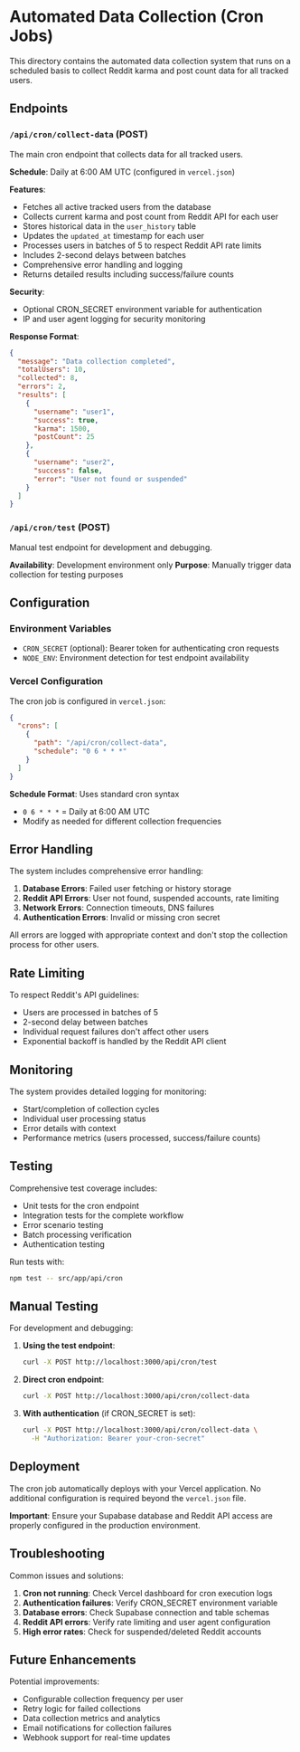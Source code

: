 # Automated Data Collection (Cron Jobs)

This directory contains the automated data collection system that runs on a scheduled basis to collect Reddit karma and post count data for all tracked users.

## Endpoints

### `/api/cron/collect-data` (POST)
The main cron endpoint that collects data for all tracked users.

**Schedule**: Daily at 6:00 AM UTC (configured in `vercel.json`)

**Features**:
- Fetches all active tracked users from the database
- Collects current karma and post count from Reddit API for each user
- Stores historical data in the `user_history` table
- Updates the `updated_at` timestamp for each user
- Processes users in batches of 5 to respect Reddit API rate limits
- Includes 2-second delays between batches
- Comprehensive error handling and logging
- Returns detailed results including success/failure counts

**Security**:
- Optional CRON_SECRET environment variable for authentication
- IP and user agent logging for security monitoring

**Response Format**:
```json
{
  "message": "Data collection completed",
  "totalUsers": 10,
  "collected": 8,
  "errors": 2,
  "results": [
    {
      "username": "user1",
      "success": true,
      "karma": 1500,
      "postCount": 25
    },
    {
      "username": "user2",
      "success": false,
      "error": "User not found or suspended"
    }
  ]
}
```

### `/api/cron/test` (POST)
Manual test endpoint for development and debugging.

**Availability**: Development environment only
**Purpose**: Manually trigger data collection for testing purposes

## Configuration

### Environment Variables
- `CRON_SECRET` (optional): Bearer token for authenticating cron requests
- `NODE_ENV`: Environment detection for test endpoint availability

### Vercel Configuration
The cron job is configured in `vercel.json`:
```json
{
  "crons": [
    {
      "path": "/api/cron/collect-data",
      "schedule": "0 6 * * *"
    }
  ]
}
```

**Schedule Format**: Uses standard cron syntax
- `0 6 * * *` = Daily at 6:00 AM UTC
- Modify as needed for different collection frequencies

## Error Handling

The system includes comprehensive error handling:

1. **Database Errors**: Failed user fetching or history storage
2. **Reddit API Errors**: User not found, suspended accounts, rate limiting
3. **Network Errors**: Connection timeouts, DNS failures
4. **Authentication Errors**: Invalid or missing cron secret

All errors are logged with appropriate context and don't stop the collection process for other users.

## Rate Limiting

To respect Reddit's API guidelines:
- Users are processed in batches of 5
- 2-second delay between batches
- Individual request failures don't affect other users
- Exponential backoff is handled by the Reddit API client

## Monitoring

The system provides detailed logging for monitoring:
- Start/completion of collection cycles
- Individual user processing status
- Error details with context
- Performance metrics (users processed, success/failure counts)

## Testing

Comprehensive test coverage includes:
- Unit tests for the cron endpoint
- Integration tests for the complete workflow
- Error scenario testing
- Batch processing verification
- Authentication testing

Run tests with:
```bash
npm test -- src/app/api/cron
```

## Manual Testing

For development and debugging:

1. **Using the test endpoint**:
   ```bash
   curl -X POST http://localhost:3000/api/cron/test
   ```

2. **Direct cron endpoint**:
   ```bash
   curl -X POST http://localhost:3000/api/cron/collect-data
   ```

3. **With authentication** (if CRON_SECRET is set):
   ```bash
   curl -X POST http://localhost:3000/api/cron/collect-data \
     -H "Authorization: Bearer your-cron-secret"
   ```

## Deployment

The cron job automatically deploys with your Vercel application. No additional configuration is required beyond the `vercel.json` file.

**Important**: Ensure your Supabase database and Reddit API access are properly configured in the production environment.

## Troubleshooting

Common issues and solutions:

1. **Cron not running**: Check Vercel dashboard for cron execution logs
2. **Authentication failures**: Verify CRON_SECRET environment variable
3. **Database errors**: Check Supabase connection and table schemas
4. **Reddit API errors**: Verify rate limiting and user agent configuration
5. **High error rates**: Check for suspended/deleted Reddit accounts

## Future Enhancements

Potential improvements:
- Configurable collection frequency per user
- Retry logic for failed collections
- Data collection metrics and analytics
- Email notifications for collection failures
- Webhook support for real-time updates
